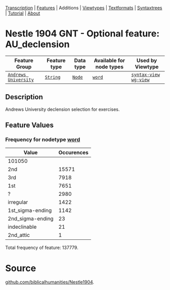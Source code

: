 <a name="start"></a>
<div class="hidden-content"><a href="../transcription.md">Transcription</a> | <a href="README.md#start">Features</a> | Additions | <a href="../viewtypes.md#start">Viewtypes</a> | <a href="../textformats.md#start">Textformats</a> |  <a href="../syntaxtrees.md#start">Syntaxtrees</a> | <a href="../tutorial/README.md#start">Tutorial</a>  | <a href="../about.md#start">About</a></div>

# Nestle 1904 GNT - Optional feature: AU_declension

Feature Group | Feature type |Data type |Available for node types | Used by Viewtype 
---|---|---|---|---
[`Andrews University`](featuresbyfeaturegroup.md#andrews-university)|[`String`](featuresbydatatype.md#string)|[`Node`](featuresbynodetype.md#node)| [`word`](featuresbynodetype.md#word) |[`syntax-view`](../syntax-view.md#start) [`wg-view`](../wg-view.md#start) 

## Description
Andrews University declension selection for exercises.
## Feature Values
### Frequency for nodetype [word](featuresbynodetype.md#word)

Value|Occurences
---|---
|101050
2nd|15571
3rd|7918
1st|7651
?|2980
irregular|1422
1st_sigma-ending|1142
2nd_sigma-ending|23
indeclinable|21
2nd_attic|1

Total frequency of feature: 137779.
  
# Source

[github.com/biblicalhumanities/Nestle1904](https://github.com/biblicalhumanities/Nestle1904/blob/master/morph/Nestle1904.csv).

 